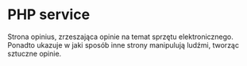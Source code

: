 # PHP service

Strona opinius, zrzeszająca opinie na temat sprzętu elektronicznego. Ponadto ukazuje w jaki sposób inne strony manipulują ludźmi, tworząc sztuczne opinie.
